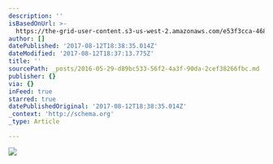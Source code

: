 ```yaml
---
description: ''
isBasedOnUrl: >-
  https://the-grid-user-content.s3-us-west-2.amazonaws.com/e53f3cca-4688-4281-9950-350cd5802634.jpg
author: []
datePublished: '2017-08-12T18:38:35.014Z'
dateModified: '2017-08-12T18:37:13.775Z'
title: ''
sourcePath: _posts/2016-05-29-d89bc533-56f2-4a3f-90da-2cef38266fbc.md
publisher: {}
via: {}
inFeed: true
starred: true
datePublishedOriginal: '2017-08-12T18:38:35.014Z'
_context: 'http://schema.org'
_type: Article

---
```

![](https://the-grid-user-content.s3-us-west-2.amazonaws.com/e53f3cca-4688-4281-9950-350cd5802634.jpg)